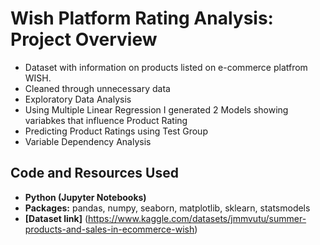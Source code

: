# Wish Platform Rating Analysis: Project Overview

* Dataset with information on products listed on e-commerce platfrom WISH.
* Cleaned through unnecessary data
* Exploratory Data Analysis
* Using Multiple Linear Regression I generated 2 Models showing variabkes that influence Product Rating 
* Predicting Product Ratings using Test Group
* Variable Dependency Analysis

## Code and Resources Used
- **Python (Jupyter Notebooks)**
- **Packages:** pandas, numpy, seaborn, matplotlib, sklearn, statsmodels
- **[Dataset link]** (https://www.kaggle.com/datasets/jmmvutu/summer-products-and-sales-in-ecommerce-wish)


